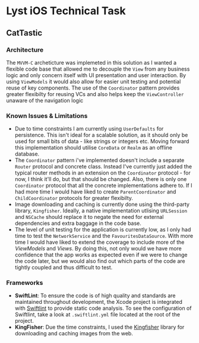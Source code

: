 # Lyst iOS Technical Task
## CatTastic
### Architecture
The `MVVM-C` archeticture was implemeted in this solution as I wanted a flexible code base that allowed me to decouple the `View` from any business logic and only concern itself with UI presentation and user interaction. By using `ViewModels` it would also allow for easier unit testing and potential reuse of key components. The use of the `Coordinator` pattern provides greater flexibilty for reusing VCs and also helps keep the `ViewController` unaware of the navigation logic

### Known Issues & Limitations
 - Due to time constraints I am currently using `UserDefaults` for persistence. This isn't ideal for a scalable solution, as it should only be used for small bits of data - like strings or integers etc. Moving forward this implementation should utilise `CoreData` or `Realm` as an offline database. 
 - The `Coordinator` pattern i've implemented doesn't include a separate `Router` protocol and concrete class. Instead I've currently just added the typical router methods in an extension on the `Coordinator` protocol - for now, I think it'll do, but that should be changed. Also, there is only one `Coordinator` protocol that all the concrete implementations adhere to. If I had more time I would have liked to create `ParentCoordinator` and `ChildCoordinator` protocols for greater flexibilty.
 - Image downloading and caching is currently done using the third-party library, `Kingfisher`. Ideally, a native implementation utlising `URLSession` and `NSCache` should replace it to negate the need for external dependencies and extra baggage in the code base.
 - The level of unit testing for the application is currently low, as I only had time to test the `NetworkService` and the `FavouritesDataSource`. With more time I would have liked to extend the coverage to include more of the *ViewModels* and *Views*. By doing this, not only would we have more confidence that the app works as expected even if we were to change the code later, but we would also find out which parts of the code are tightly coupled and thus difficult to test.

### Frameworks
- **SwiftLint**: To ensure the code is of high quality and standards are maintained throughout development, the Xcode project is integrated with [Swiftlint](https://github.com/realm/SwiftLint) to provide static code analysis. To see the configuration of Swiftlint, take a look at `.swiftlint.yml` file located at the root of the project.
- **KingFisher**: Due the time constraints, I used the [Kingfisher](https://github.com/onevcat/Kingfisher) library for downloading and caching images from the web.
